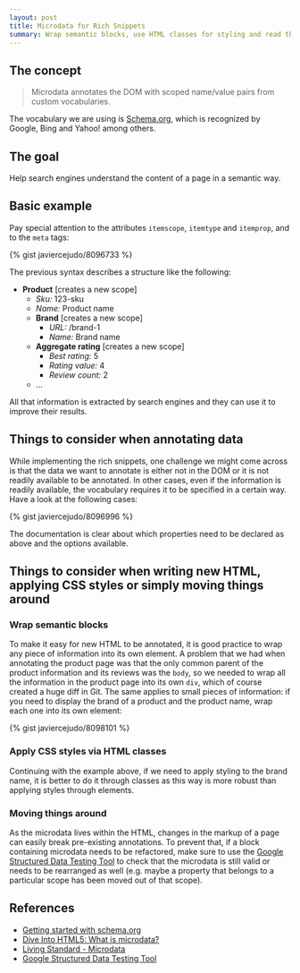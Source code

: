 ```yaml
---
layout: post
title: Microdata for Rich Snippets
summary: Wrap semantic blocks, use HTML classes for styling and read the manual.
---
```


## The concept

> Microdata annotates the DOM with scoped name/value pairs from custom vocabularies.

The vocabulary we are using is [Schema.org](http://schema.org/), which is
recognized by Google, Bing and Yahoo! among others.

## The goal

Help search engines understand the content of a page in a semantic way.

## Basic example

Pay special attention to the attributes `itemscope`, `itemtype` and `itemprop`,
and to the `meta` tags:

{% gist javiercejudo/8096733 %}

The previous syntax describes a structure like the following:

- **Product** [creates a new scope]
     - *Sku:* 123-sku
     - *Name:* Product name
     - **Brand** [creates a new scope]
          - *URL:* /brand-1
          - *Name:* Brand name
     - **Aggregate rating** [creates a new scope]
          - *Best rating:* 5
          - *Rating value:* 4
          - *Review count:* 2
     - ...

All that information is extracted by search engines and they can use it to
improve their results.

## Things to consider when annotating data

While implementing the rich snippets, one challenge we might come across is
that the data we want to annotate is either not in the DOM or it is not readily
available to be annotated. In other cases, even if the information is readily
available, the vocabulary requires it to be specified in a certain way. Have a
look at the following cases:

{% gist javiercejudo/8096996 %}

The documentation is clear about which properties need to be declared as above
and the options available.

## Things to consider when writing new HTML, applying CSS styles or simply moving things around

### Wrap semantic blocks

To make it easy for new HTML to be annotated, it is good practice to wrap any
piece of information into its own element. A problem that we had when annotating
the product page was that the only common parent of the product information and
its reviews was the `body`, so we needed to wrap all the information in the
product page into its own `div`, which of course created a huge diff in Git.
The same applies to small pieces of information: if you need to display the
brand of a product and the product name, wrap each one into its own element:

{% gist javiercejudo/8098101 %}

### Apply CSS styles via HTML classes

Continuing with the example above, if we need to apply styling to the brand
name, it is better to do it through classes as this way is more robust than
applying styles through elements.

### Moving things around

As the microdata lives within the HTML, changes in the markup of a page can
easily break pre-existing annotations. To prevent that, if a block containing
microdata needs to be refactored, make sure to use the
[Google Structured Data Testing Tool](http://www.google.com/webmasters/tools/richsnippets)
to check that the microdata is still valid or needs to be rearranged as well
(e.g. maybe a property that belongs to a particular scope has been moved out
of that scope).

## References

- [Getting started with schema.org](http://schema.org/docs/gs.html)
- [Dive Into HTML5: What is microdata?](http://diveintohtml5.info/extensibility.html#what-is-microdata)
- [Living Standard - Microdata](http://www.whatwg.org/specs/web-apps/current-work/multipage/microdata.html#microdata)
- [Google Structured Data Testing Tool](http://www.google.com/webmasters/tools/richsnippets)
